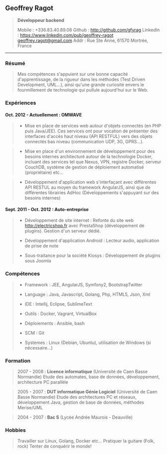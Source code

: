 

## Geoffrey Ragot
> **Développeur backend**
> 
> <i class="fa fa-phone"> </i> Mobile : +336.83.40.89.08
> <i class="fa fa-github"> </i> Github : http://github.com/gfyrag
> <i class="fa fa-linkedin-square"> </i> LinkedIn : https://www.linkedin.com/pub/geoffrey-ragot
> <i class="fa fa-envelope"></i> geoffrey.ragot@gmail.com
> <i class="fa fa-globe"> </i> Addr : Rue Ste Anne, 61570 Mortrée, France

* * *
### **Résumé**

> Mes compétences s'appuient sur une bonne capacité d'apprentissage, de la rigueur dans les méthodes (Test Driven Development, UML...), ainsi qu'une grande curiosité envers le fourmillement de technologie qui pullule aujourd'hui sur le Web.

### **Expériences**

#### Oct. 2012 - Actuellement : OMWAVE

> * Mise en place de services web autour d'objets connectés (en PHP puis Java/JEE).
Ces services ont pour vocation de présenter des interfaces d'accès haut niveau (API RESTFUL) vers des objets connectés bas niveau (communication UDP, 3G, GPRS...).

> * Mise en place d'un environnement de développement pour des besoins internes architecturé autour de la  technologie Docker, incluant des services tel que Nexus, VPN, registre Docker, serveur CouchDB, système de gestion de déploiement automatisé (propriétaire) etc...

> * Développement d'application web s'interfaçant avec différentes API RESTUL au moyen du framework AngularJS, ainsi que de différentes librairies AdHoc (Développements s'appuyant sur des besoins internes)

#### Sept. 2011 - Oct. 2012 : Auto-entreprise

> * Développement de site internet : Refonte du site web http://electricshop.fr avec PrestaShop (développement de plugins). Gestion d'un serveur dédié.
> 
> * Développement d'application Android  : Lecteur audio, application de prise de note
> 
> * Sous-traitance pour la société Kiosys : Développement de plugins sous Joomla

### **Compétences**

> * Framework : JEE, AngularJS, Symfony2, BootstrapTwitter
> 
> * Language : Java, Javascript, Golang, Php, HTML5, Json, Xml
> 
> * IDE : Intellij, Eclipse, SublimeText
> 
> * Outils : Docker, Vagrant, VirtualBox
> 
> * Déploiements : Ansible, bash
> 
> * SCM : Git
> 
> * Systemes : Linux (Debian, Ubuntu), utilisation de Windows (si nécessaire...)

### **Formation**

> 2007 - 2008 : **Licence informatique** (Université de Caen Basse Normandie)
> Etude des automates, base de données, développement, architecture PC parallèle

> 2005 - 2007 : **DUT informatique Génie Logiciel** (Université de Caen Basse Normandie)
> Etude des architectures PC et réseaux, développement Java, gestion de base de données, méthodes Merise/UML

> 2004 - 2007 : **Bac S** (Lycée Andrée Maurois - Deauville)

### **Hobbies**

>Travailler sur Linux, Golang, Docker etc...
Pratiquer la guitare (Folk, rock)
Tenter de conquérir le monde!

